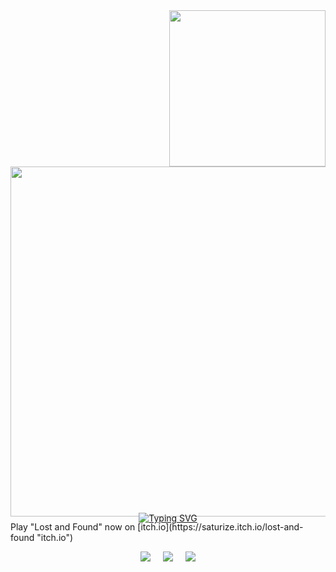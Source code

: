 <img src="https://i.imgur.com/4jSLUHF.png" width="250" align="right" />

<a href="https://discord.com/users/1272945881603244163"><img src="https://lanyard.cnrad.dev/api/1272945881603244163?bg=000000&showDisplayName=false&hideDecoration=false&hideBadges=false&hideActivity=true&hideSpotify=false&idleMessage=fff&hideProfile=false&hideStatus=false&hideTimestamp=false" width="560" style="margin: 0 0 -20px;"/></a>
<p style="text-align: center;">
<a href="https://git.io/typing-svg"><img src="https://readme-typing-svg.demolab.com?font=Tiny5&size=30&letterSpacing=8px&pause=1000&color=DF3133&vCenter=true&width=435&lines=game+dev+%26+streamer" alt="Typing SVG" style="margin: 0 0 -20px;"/></a><br/></p>
Play "Lost and Found" now on [itch.io](https://saturize.itch.io/lost-and-found "itch.io")
<br/><p style="text-align: center;"><a href="https://www.twitch.tv/saturize"><img src="https://img.shields.io/badge/twitch-000000" style="margin: 0 10px;" /></a><a href="https://discord.com/invite/saturize"><img src="https://img.shields.io/badge/discord-000000" style="margin: 0 10px;" /></a><a href="https://www.tiktok.com/@saturize"><img src="https://img.shields.io/badge/tiktok-000000" style="margin: 0 10px;" /></a>
</p>
